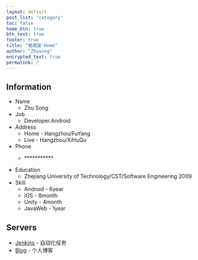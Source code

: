 ```yaml
---
layout: default
post_list: "category"
toc: false
home_btn: true
btn_text: true
footer: true
title: "猪猪屋-Home"
author: "Zhusong"
encrypted_text: true
permalink: /
---
```


## Information
* Name 
	* Zhu Song
* Job
	* Developer.Android
* Address
	* Home - Hangzhou/FuYang
	* Live - Hangzhou/XiHuQu	
* Phone
	* <p class="encrypted" id="A62fkfFGPDxgCQUIjpHrBQf0yAMhScO9HNlxjxsy+UjnmmNg==">***********</p>
* Education
	* Zhejiang University of Technology/CST/Software Engineering 2009
* Skill
	* Android - 6year
	* iOS - 8month
	* Unity - 4month
	* JavaWeb - 1year


##  Servers
* <a href="http://jenkins.lasong.com.cn">Jenkins</a> - 自动化任务
* <a href="https://blog.lasong.com.cn">Blog</a> - 个人博客

